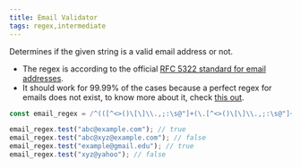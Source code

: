 ```yaml
---
title: Email Validator
tags: regex,intermediate
---
```


Determines if the given string is a valid email address or not.

- The regex is according to the official [RFC 5322 standard for email addresses](https://www.ietf.org/rfc/rfc5322.txt).
- It should work for 99.99% of the cases because a perfect regex for emails does not exist, to know more about it, check [this out](https://www.regular-expressions.info/email.html).

```js
const email_regex = /^(([^<>()\[\]\\.,;:\s@"]+(\.[^<>()\[\]\\.,;:\s@"]+)*)|(".+"))@((\[[0-9]{1,3}\.[0-9]{1,3}\.[0-9]{1,3}\.[0-9]{1,3}])|(([a-zA-Z\-0-9]+\.)+[a-zA-Z]{2,}))$/
```

```js
email_regex.test("abc@example.com"); // true
email_regex.test("abc@xyz@example.com"); // false
email_regex.test("example@gmail.edu"); // true
email_regex.test("xyz@yahoo"); // false
```
